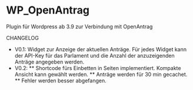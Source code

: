 WP_OpenAntrag
=============
Plugin für Wordpress ab 3.9 zur Verbindung mit OpenAntrag


CHANGELOG
* V0.1: 
Widget zur Anzeige der aktuellen Anträge. 
Für jedes Widget kann der API-Key für das Parlament und die Anzahl der anzuzeigenden Anträge angegeben werden.
* V0.2:
** Shortcode fürs Einbetten in Seiten implementiert. Kompakte Ansicht kann gewählt werden.
** Anträge werden für 30 min gecachet.
** Fehler werden besser abgefangen.